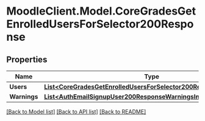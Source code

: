 # MoodleClient.Model.CoreGradesGetEnrolledUsersForSelector200Response

## Properties

Name | Type | Description | Notes
------------ | ------------- | ------------- | -------------
**Users** | [**List&lt;CoreGradesGetEnrolledUsersForSelector200ResponseUsersInner&gt;**](CoreGradesGetEnrolledUsersForSelector200ResponseUsersInner.md) |  | 
**Warnings** | [**List&lt;AuthEmailSignupUser200ResponseWarningsInner&gt;**](AuthEmailSignupUser200ResponseWarningsInner.md) |  | [optional] 

[[Back to Model list]](../README.md#documentation-for-models) [[Back to API list]](../README.md#documentation-for-api-endpoints) [[Back to README]](../README.md)

